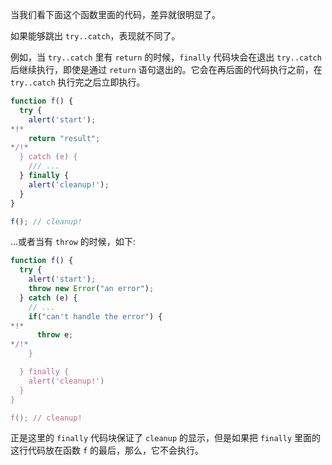 当我们看下面这个函数里面的代码，差异就很明显了。

如果能够跳出 `try..catch`，表现就不同了。

例如，当 `try..catch` 里有 `return` 的时候，`finally` 代码块会在退出 `try..catch` 后继续执行，即使是通过 `return` 语句退出的。它会在再后面的代码执行之前，在 `try..catch` 执行完之后立即执行。

```js run
function f() {
  try {
    alert('start');
*!*
    return "result";
*/!*
  } catch (e) {
    /// ...
  } finally {
    alert('cleanup!');
  }
}

f(); // cleanup!
```

...或者当有 `throw` 的时候，如下:

```js run
function f() {
  try {
    alert('start');
    throw new Error("an error");
  } catch (e) {
    // ...
    if("can't handle the error") {
*!*
      throw e;
*/!*
    }

  } finally {
    alert('cleanup!')
  }
}

f(); // cleanup!
```

正是这里的 `finally` 代码块保证了 `cleanup` 的显示，但是如果把 `finally` 里面的这行代码放在函数 `f` 的最后，那么，它不会执行。
